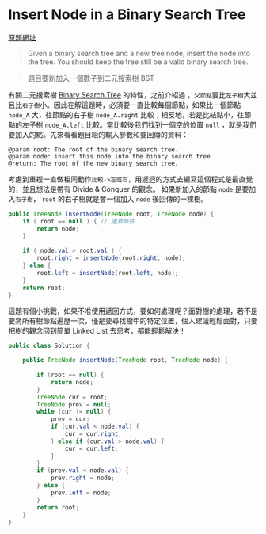 # Insert Node in a Binary Search Tree

[原題網址](http://www.lintcode.com/en/problem/insert-node-in-a-binary-search-tree/)

> Given a binary search tree and a new tree node, insert the node into the tree. You should keep the tree still be a valid binary search tree.

> 題目要新加入一個數子到二元搜索樹 BST 

有關二元搜索樹 [Binary Search Tree]() 的特性，之前介紹過
，`父節點`要比`左子樹`大並且比`右子樹`小。因此在解這題時，必須要一直比較每個節點，如果比一個節點 `node_A` 大，往節點的右子樹 `node_A.right` 比較；相反地，若是比結點小，往節點的左子樹 `node_A.left` 比較。當比較後我們找到一個空的位置 `null` ，就是我們要加入的點。先來看看題目給的輸入參數和要回傳的資料：

```
@param root: The root of the binary search tree.
@param node: insert this node into the binary search tree
@return: The root of the new binary search tree.
```

考慮到重複一直做相同動作`比較->左或右`，用遞迴的方式去編寫這個程式是最直覺的，並且想法是帶有 Divide & Conquer 的觀念。
如果新加入的節點 `node` 是要加入`右子樹`， `root` 的右子樹就是會一個加入 `node` 後回傳的一棵樹。

```java
public TreeNode insertNode(TreeNode root, TreeNode node) {
    if ( root == null ) { // 邊界條件
        return node;
    }
    
    if ( node.val > root.val ) {
        root.right = insertNode(root.right, node);
    } else {
        root.left = insertNode(root.left, node);
    }
    return root;
}
```

這題有個小挑戰，如果不准使用遞回方式，要如何處理呢？面對樹的處理，若不是要將所有樹節點遍歷一次，僅是要尋找樹中的特定位置，個人建議輕鬆面對，只要把樹的觀念回到簡單 Linked List 去思考，都能輕鬆解決！

```java
public class Solution {

    public TreeNode insertNode(TreeNode root, TreeNode node) {
        
        if (root == null) {
            return node;
        }
        TreeNode cur = root;
        TreeNode prev = null;
        while (cur != null) {
            prev = cur;
            if (cur.val < node.val) {
                cur = cur.right;
            } else if (cur.val > node.val) {
                cur = cur.left;
            }
        }
        if (prev.val < node.val) {
            prev.right = node;
        } else {
            prev.left = node;
        }
        return root;
    }
}
```


